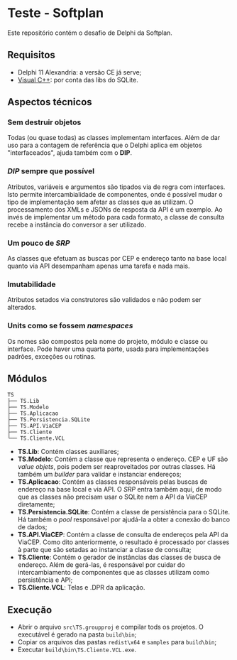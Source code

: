 # Teste - Softplan

Este repositório contém o desafio de Delphi da Softplan.

## Requisitos

- Delphi 11 Alexandria: a versão CE já serve;
- [Visual C++](https://aka.ms/vs/17/release/vc_redist.x64.exe): por conta das libs do SQLite.

## Aspectos técnicos

### Sem destruir objetos

Todas (ou quase todas) as classes implementam interfaces. Além de dar uso para a contagem de referência que o Delphi
aplica em objetos "interfaceados", ajuda também com o **DIP**.

### _DIP_ sempre que possível

Atributos, variáveis e argumentos são tipados via de regra com interfaces. Isto permite intercambialidade de
componentes, onde é possível mudar o tipo de implementação sem afetar as classes que as utilizam. O processamento dos
XMLs e JSONs de resposta da API é um exemplo. Ao invés de implementar um método para cada formato, a classe de consulta
recebe a instância do conversor a ser utilizado.

### Um pouco de _SRP_

As classes que efetuam as buscas por CEP e endereço tanto na base local quanto via API desempanham apenas uma tarefa e
nada mais.

### Imutabilidade

Atributos setados via construtores são validados e não podem ser alterados.

### Units como se fossem _namespaces_

Os nomes são compostos pela nome do projeto, módulo e classe ou interface. Pode haver uma quarta parte, usada para
implementações padrões, exceções ou rotinas.

## Módulos

```
TS
├── TS.Lib
├── TS.Modelo
├── TS.Aplicacao
├── TS.Persistencia.SQLite
├── TS.API.ViaCEP
├── TS.Cliente
└── TS.Cliente.VCL
```

- **TS.Lib**: Contém classes auxiliares;
- **TS.Modelo**: Contém a classe que representa o endereço. CEP e UF são _value objets_, pois podem ser reaproveitados
  por outras classes. Há também um _builder_ para validar e instanciar endereços;
- **TS.Aplicacao**: Contém as classes responsáveis pelas buscas de endereço na base local e via API. O _SRP_ entra
  também aqui, de modo que as classes não precisam usar o SQLite nem a API da ViaCEP diretamente;
- **TS.Persistencia.SQLite**: Contém a classe de persistência para o SQLite. Há também o _pool_ responsável por ajudá-la
  a obter a conexão do banco de dados;
- **TS.API.ViaCEP**: Contém a classe de consulta de endereços pela API da ViaCEP. Como dito anteriormente, o resultado é
  processado por classes à parte que são setadas ao instanciar a classe de consulta;
- **TS.Cliente**: Contém o gerador de instâncias das classes de busca de endereço. Além de gerá-las, é responsável por
  cuidar do intercambiamento de componentes que as classes utilizam como persistência e API;
- **TS.Cliente.VCL**: Telas e .DPR da aplicação.

## Execução

- Abrir o arquivo `src\TS.groupproj` e compilar tods os projetos. O executável é gerado na pasta `build\bin`;
- Copiar os arquivos das pastas `redist\x64` e `samples` para `build\bin`;
- Executar `build\bin\TS.Cliente.VCL.exe`.

